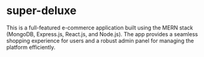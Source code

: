 # super-deluxe
This is a full-featured e-commerce application built using the MERN stack (MongoDB, Express.js, React.js, and Node.js). The app provides a seamless shopping experience for users and a robust admin panel for managing the platform efficiently.
